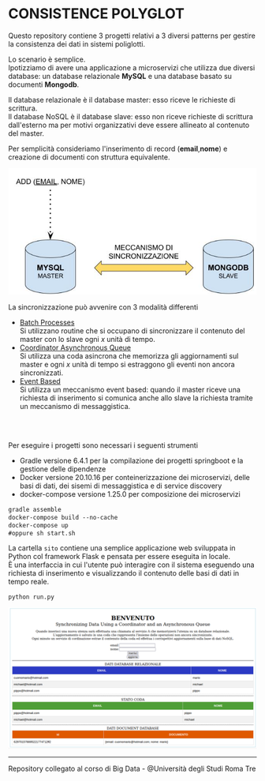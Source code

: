 # CONSISTENCE POLYGLOT
Questo repository contiene 3 progetti relativi a 3 diversi patterns per gestire la consistenza dei dati in sistemi poliglotti.

Lo scenario è semplice.<br>
Ipotizziamo di avere una applicazione a microservizi che utilizza due diversi database: un database relazionale **MySQL** e una database basato su documenti **Mongodb**. 

Il database relazionale è il database master: esso riceve le richieste di scrittura.<br>
Il database NoSQL è il database slave: esso non riceve richieste di scrittura dall'esterno ma per motivi organizzativi deve essere allineato al contenuto del master.

Per semplicità consideriamo l'inserimento di record (**email**,**nome**) e creazione di documenti con struttura equivalente.

<div align="center">
  <img src="https://github.com/mariocuomo/polyglot-systems/blob/main/imgs/MySQLMongo.jpg">
</div>


La sincronizzazione può avvenire con 3 modalità differenti

- [Batch Processes](https://github.com/mariocuomo/polyglot-systems/tree/main/consistence%20polyglot/progetto-Batch-Processes)<br>
  Si utilizzano routine che si occupano di sincronizzare il contenuto del master con lo slave ogni _x_ unità di tempo.
- [Coordinator Asynchronous Queue](https://github.com/mariocuomo/polyglot-systems/tree/main/consistence%20polyglot/progetto-Coordinator-Asynchronous-Queue)<br>
  Si utilizza una coda asincrona che memorizza gli aggiornamenti sul master e ogni _x_ unità di tempo si estraggono gli eventi non ancora sincronizzati.
- [Event Based](https://github.com/mariocuomo/polyglot-systems/tree/main/consistence%20polyglot/progetto-Event-Based)<br>
  Si utilizza un meccanismo event based: quando il master riceve una richiesta di inserimento si comunica anche allo slave la richiesta tramite un meccanismo di messaggistica.

<br>
<br>

Per eseguire i progetti sono necessari i seguenti strumenti
- Gradle versione 6.4.1 per la compilazione dei progetti springboot e la gestione delle dipendenze
- Docker versione 20.10.16 per conteinerizzazione dei microservizi, delle basi di dati, dei sisemi di messaggistica e di service discovery
- docker-compose versione 1.25.0 per composizione dei microservizi

```Shell
gradle assemble
docker-compose build --no-cache 
docker-compose up
#oppure sh start.sh
```

La cartella ```sito``` contiene una semplice applicazione web sviluppata in Python col framework Flask e pensata per essere eseguita in locale.<br>
È una interfaccia in cui l'utente può interagire con il sistema eseguendo una richiesta di inserimento e visualizzando il contenuto delle basi di dati in tempo reale. 


```Shell
python run.py
```
<div align="center">
  <img src="https://github.com/mariocuomo/polyglot-systems/blob/main/imgs/webapp.png">
</div>


---
Repository collegato al corso di Big Data - @Università degli Studi Roma Tre

